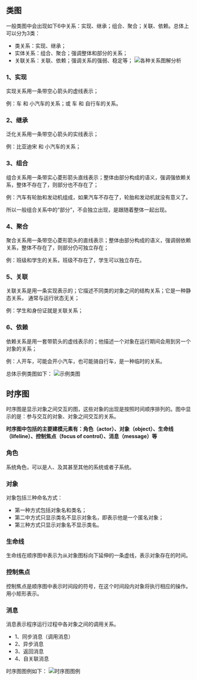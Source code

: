 ## 类图
一般类图中会出现如下6中关系：实现、继承；组合、聚合；关联、依赖。总体上可以分为3类：
- 类关系：实现、继承；
- 实体关系：组合、聚合；强调整体和部分的关系；
- 关联关系：关联、依赖；强调关系的强弱、稳定等；
![各种关系图解分析](https://ws3.sinaimg.cn/large/006tNc79ly1g1sqw72eh1j317r09i3zs.jpg)

### 1、实现
实现关系用一条带空心箭头的虚线表示；

例：车 和 小汽车的关系；或 车 和 自行车的关系。

### 2、继承
泛化关系用一条带空心箭头的实线表示；

例：比亚迪宋 和 小汽车的关系；

### 3、组合
组合关系用一条带实心菱形箭头直线表示；整体由部分构成的语义，强调强依赖关系，整体不存在了，则部分也不存在了；

例：汽车有轮胎和发动机组成，如果汽车不存在了，轮胎和发动机就没有意义了。

所以一般组合关系中的“部分”，不会独立出现，是跟随着整体一起出现。

### 4、聚合
聚合关系用一条带空心菱形箭头的直线表示；整体由部分构成的语义，强调弱依赖关系，整体不存在了，则部分仍可独立存在；

例：班级和学生的关系，班级不存在了，学生可以独立存在。

### 5、关联
关联关系是用一条实现表示的；它描述不同类的对象之间的结构关系；它是一种静态关系， 通常与运行状态无关；

例：学生和身份证就是关联关系；

### 6、依赖
依赖关系是用一套带箭头的虚线表示的；他描述一个对象在运行期间会用到另一个对象的关系；

例：人开车，可能会开小汽车，也可能骑自行车，是一种临时的关系。

总体示例类图如下：
![示例类图](https://ws1.sinaimg.cn/large/006tNc79gy1g1sremqa8aj312s0iswgl.jpg)

## 时序图
时序图是显示对象之间交互的图，这些对象的出现是按照时间顺序排列的。图中显示的是：参与交互的对象、对象之间交互的关系。

**时序图中包括的主要建模元素有：角色（actor）、对象（object）、生命线（lifeline）、控制焦点（focus of control）、消息（message）等**

### 角色
系统角色，可以是人、及其甚至其他的系统或者子系统。

### 对象
对象包括三种命名方式：
- 第一种方式包括对象名和类名；
- 第二中方式只显示类名不显示对象名，即表示他是一个匿名对象；
- 第三种方式只显示对象名不显示类名。

### 生命线
生命线在顺序图中表示为从对象图标向下延伸的一条虚线，表示对象存在的时间。

### 控制焦点
控制焦点是顺序图中表示时间段的符号，在这个时间段内对象将执行相应的操作。用小矩形表示。

### 消息
消息表示程序运行过程中各对象之间的调用关系。
- 1、同步消息（调用消息）
- 2、异步消息
- 3、返回消息
- 4、自关联消息

时序图图例如下：
![时序图图例](https://ws4.sinaimg.cn/large/006tNc79gy1g1srskp1cnj31770u0mxk.jpg)